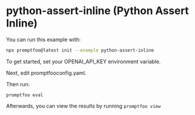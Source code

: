 # python-assert-inline (Python Assert Inline)

You can run this example with:

```bash
npx promptfoo@latest init --example python-assert-inline
```

To get started, set your OPENAI_API_KEY environment variable.

Next, edit promptfooconfig.yaml.

Then run:

```
promptfoo eval
```

Afterwards, you can view the results by running `promptfoo view`

